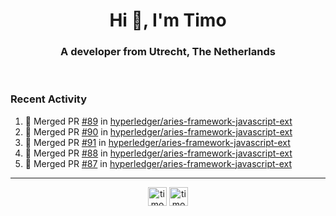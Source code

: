 <h1 align="center">Hi 👋, I'm Timo</h1>
<h3 align="center">A developer from Utrecht, The Netherlands</h3>
<br/>
<!-- https://github.com/rahuldkjain/github-profile-readme-generator --!>

<!--  <p align="left"><img src="https://github-readme-stats.vercel.app/api?username=timoglastra&show_icons=true&count_private=true&" alt="timoglastra" /></p> --!>

<!--
Github language stats
<p align="left"><img src="https://github-readme-stats.vercel.app/api/top-langs/?username=timoglastra&layout=compact" alt="timoglastra" /><p>
-->

<!-- Codestats language stats -->
<!-- <p align="left"><img src="https://codestats-readme.vercel.app/api/top-langs/?username=timoglastra&layout=compact&language_count=12" alt="timoglastra" /><p>    --!>
  
<h3>Recent Activity</h3>

<!--START_SECTION:activity-->
1. 🎉 Merged PR [#89](https://github.com/hyperledger/aries-framework-javascript-ext/pull/89) in [hyperledger/aries-framework-javascript-ext](https://github.com/hyperledger/aries-framework-javascript-ext)
2. 🎉 Merged PR [#90](https://github.com/hyperledger/aries-framework-javascript-ext/pull/90) in [hyperledger/aries-framework-javascript-ext](https://github.com/hyperledger/aries-framework-javascript-ext)
3. 🎉 Merged PR [#91](https://github.com/hyperledger/aries-framework-javascript-ext/pull/91) in [hyperledger/aries-framework-javascript-ext](https://github.com/hyperledger/aries-framework-javascript-ext)
4. 🎉 Merged PR [#88](https://github.com/hyperledger/aries-framework-javascript-ext/pull/88) in [hyperledger/aries-framework-javascript-ext](https://github.com/hyperledger/aries-framework-javascript-ext)
5. 🎉 Merged PR [#87](https://github.com/hyperledger/aries-framework-javascript-ext/pull/87) in [hyperledger/aries-framework-javascript-ext](https://github.com/hyperledger/aries-framework-javascript-ext)
<!--END_SECTION:activity-->

---

<p align="center">
<a href="https://twitter.com/timoglastra" target="blank"><img align="center" src="https://cdn.jsdelivr.net/npm/simple-icons@3.0.1/icons/twitter.svg" alt="timoglastra" height="30" width="30" /></a>
<a href="https://linkedin.com/in/timoglastra" target="blank"><img align="center" src="https://cdn.jsdelivr.net/npm/simple-icons@3.0.1/icons/linkedin.svg" alt="timoglastra" height="30" width="30" /></a>
</p>



